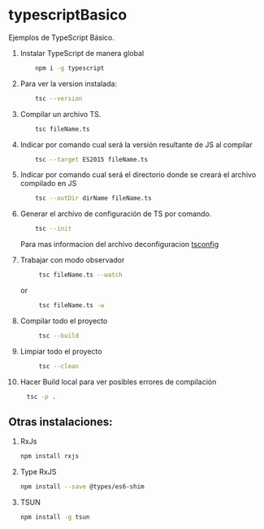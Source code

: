 # typescriptBasico
Ejemplos de TypeScript Básico.

1. Instalar TypeScript de manera global
    ```bash
        npm i -g typescript
    ```

2. Para ver la version instalada:  
    ```bash
        tsc --version
    ```

3. Compilar un archivo TS.
    ```bash 
        tsc fileName.ts
    ```

4. Indicar por comando cual será la versión resultante de JS al compilar
    ```bash 
        tsc --target ES2015 fileName.ts
    ```  

5. Indicar por comando cual será el directorio donde se creará el archivo compilado en JS
    ```bash 
        tsc --outDir dirName fileName.ts
    ```  

6. Generar el archivo de configuración de TS por comando.
    ```bash
        tsc --init
    ```
    Para mas informacion del archivo deconfiguracion [tsconfig](https://www.typescriptlang.org/tsconfig)
  
7. Trabajar con modo observador
   ```bash
        tsc fileName.ts --watch
   ```
   or
   ```bash
        tsc fileName.ts -w
   ```

8. Compilar todo el proyecto
   ```bash
        tsc --build
   ```

9. Limpiar todo el proyecto
   ```bash
        tsc --clean
   ```
10. Hacer Build local para ver posibles errores de compilación
   ```bash
        tsc -p .
   ```

## Otras instalaciones:

1. RxJs
    ```bash
    npm install rxjs
    ```
2. Type RxJS 
   ```bash
   npm install --save @types/es6-shim
   ``` 
3. TSUN
   ```bash
   npm install -g tsun
   ```